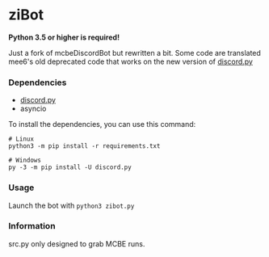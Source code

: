 # ziBot

**Python 3.5 or higher is required!**

Just a fork of mcbeDiscordBot but rewritten a bit. Some code are translated mee6's old deprecated code that works on the new version of [discord.py](https://github.com/Rapptz/discord.py)

### Dependencies
- [discord.py](https://github.com/Rapptz/discord.py)
- asyncio

To install the dependencies, you can use this command:
```
# Linux
python3 -m pip install -r requirements.txt

# Windows
py -3 -m pip install -U discord.py
```

### Usage
Launch the bot with ```python3 zibot.py```

### Information
src.py only designed to grab MCBE runs.
